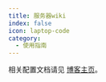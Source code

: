 ```yaml
---
title: 服务器wiki
index: false
icon: laptop-code
category:
  - 使用指南
---
```


<Catalog />

相关配置文档请见 [博客主页](https://theme-hope.vuejs.press/zh/guide/blog/home.html)。
